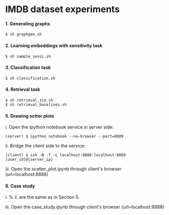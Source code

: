 # IMDB dataset experiments

#### 1. Generating graphs
```
$ sh graphgen.sh
```

#### 2. Learning embeddings with sensitivity task 
```
$ sh sample_sensi.sh
```

#### 3. Classification task
```
$ sh classification.sh
```

#### 4. Retrieval task
```
$ sh retrieval_ice.sh
$ sh retrieval_baselines.sh
```

#### 5. Drawing sctter plots
i. Open the ipython notebook service in server side:
```
(server) $ ipython notebook --no-browser --port=8889
```

ii. Bridge the client side to the service:
```
(client) $ ssh -N -f -L localhost:8888:localhost:8889 [user_id]@[server_ip]
```

iii. Open the scatter_plot.ipynb through client's browser (url=localhost:8888)

#### 6. Case study
i. % ii. are the same as in Section 5.

iii. Open the case_study.ipynb through client's browser (url=localhost:8888)
